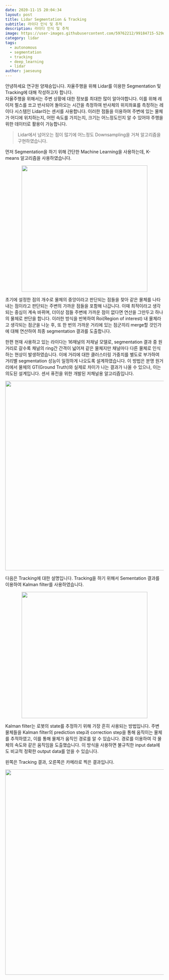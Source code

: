 ```yaml
---
date: 2020-11-15 20:04:34
layout: post
title: Lidar Segmentation & Tracking
subtitle: 라이다 인식 및 추적
description: 라이다 인식 및 추적
image: https://user-images.githubusercontent.com/59762212/99184715-529d2d00-2788-11eb-8c1e-ff6be33e5554.png
category: lidar
tags:
  - autonomous
  - segmentation
  - tracking
  - deep_learning
  - lidar
author: jaeseung
---
```

안녕하세요 연구원 양재승입니다. 자율주행을 위해 Lidar를 이용한 Segmentation 및 Tracking에 대해 작성하고자 합니다.  
자율주행을 위해서는 주변 상황에 대한 정보를 최대한 많이 알아야합니다. 이를 위해 레이저 펄스를 쏘고 반사되어 돌아오는 시간을 측정하여 반사체의 위치좌표를 측정하는 레이다 시스템인 Lidar라는 센서를 사용합니다. 이러한 점들을 이용하여 주변에 있는 물체가 어디에 위치하는지, 어떤 속도를 가지는지, 크기는 어느정도인지 알 수 있어야 주행을 위한 데이터로 활용이 가능합니다.  
  

> Lidar에서 넘어오는 점이 많기에 어느정도 Downsampling을 거쳐 알고리즘을 구현하였습니다.  
  
  
먼저 Segmentation을 하기 위해 간단한 Machine Learning을 사용하는데, K-means 알고리즘을 사용하였습니다.  

<p align="center">
<img src="https://user-images.githubusercontent.com/59762212/99184571-3a78de00-2787-11eb-89d2-c867a9ba6bf3.png" width="400">
</p>

초기에 설정한 점의 개수로 물체의 중앙이라고 판단되는 점들을 찾아 같은 물체를 나타내는 점이라고 판단되는 주변의 가까운 점들을 포함해 나갑니다. 이때 최적이라고 생각되는 중심이 계속 바뀌며, 더이상 점들 주변에 가까운 점이 없다면 연산을 그만두고 하나의 물체로 판단을 합니다. 이러한 방식을 반복하여 Roi(Region of interest) 내 물체라고 생각되는 점군을 나눈 후, 또 한 번의 가까운 거리에 있는 점군끼리 merge할 것인가에 대해 연산하여 최종 segmentation 결과를 도출합니다.

한편 현재 사용하고 있는 라이다는 16채널의 저채널 모델로, segmentation 결과 중 원거리로 갈수록 채널의 ring간 간격이 넓어져 같은 물체지만 채널마다 다른 물체로 인식하는 현상이 발생하였습니다. 이에 거리에 대한 클러스터링 가중치를 별도로 부가하여 거리별 segmentation 성능이 일정하게 나오도록 설계하였습니다. 이 방법은 분명 원거리에서 물체의 GT(Ground Truth)와 실제로 차이가 나는 결과가 나올 수 있으나, 이는 의도된 설계입니다. 센서 퓨전을 위한 개발된 저채널용 알고리즘입니다.  

<p align="center">
<img src="https://user-images.githubusercontent.com/59762212/99184715-529d2d00-2788-11eb-8c1e-ff6be33e5554.png" width="600">
</p>  

다음은 Tracking에 대한 설명입니다. Tracking을 하기 위해서 Sementation 결과를 이용하여 Kalman filter를 사용하였습니다.  

<p align="center">
<img src="https://user-images.githubusercontent.com/59762212/99184575-495f9080-2787-11eb-8ebd-0b1049633ac5.png" width="400">
</p>  

Kalman filter는 로봇의 state를 추정하기 위해 가장 흔히 사용되는 방법입니다. 주변 물체들을 Kalman filter의 prediction step과 correction step을 통해 움직이는 물체를 추적하였고, 이를 통해 물체가 움직인 경로를 알 수 있습니다. 경로를 이용하여 각 물체의 속도와 같은 움직임을 도출했습니다. 이 방식을 사용하면 불규칙한 input data에도 비교적 정확한 output data를 얻을 수 있습니다. 

왼쪽은 Tracking 결과, 오른쪽은 카메라로 찍은 결과입니다.  

<p align="center">
<img src="https://user-images.githubusercontent.com/59762212/99185054-9f820300-278a-11eb-9897-7285528d8fe5.png" width="650">
</p>  

